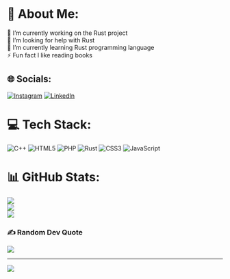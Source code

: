 # 💫 About Me:
🔭 I’m currently working on the Rust project<br>🤝 I’m looking for help with Rust<br>🌱 I’m currently learning Rust programming language<br>⚡ Fun fact I like reading books


## 🌐 Socials:
[![Instagram](https://img.shields.io/badge/Instagram-%23E4405F.svg?logo=Instagram&logoColor=white)](https://instagram.com/ricoandreprtm) [![LinkedIn](https://img.shields.io/badge/LinkedIn-%230077B5.svg?logo=linkedin&logoColor=white)](www.linkedin.com/in/rico-andre-pratama-244240311) 

# 💻 Tech Stack:
![C++](https://img.shields.io/badge/c++-%2300599C.svg?style=for-the-badge&logo=c%2B%2B&logoColor=white) ![HTML5](https://img.shields.io/badge/html5-%23E34F26.svg?style=for-the-badge&logo=html5&logoColor=white) ![PHP](https://img.shields.io/badge/php-%23777BB4.svg?style=for-the-badge&logo=php&logoColor=white) ![Rust](https://img.shields.io/badge/rust-%23000000.svg?style=for-the-badge&logo=rust&logoColor=white) ![CSS3](https://img.shields.io/badge/css3-%231572B6.svg?style=for-the-badge&logo=css3&logoColor=white) ![JavaScript](https://img.shields.io/badge/javascript-%23323330.svg?style=for-the-badge&logo=javascript&logoColor=%23F7DF1E)
# 📊 GitHub Stats:
![](https://github-readme-stats.vercel.app/api?username=IKOPOO&theme=dark&hide_border=false&include_all_commits=false&count_private=false)<br/>
![](https://github-readme-streak-stats.herokuapp.com/?user=IKOPOO&theme=dark&hide_border=false)<br/>
![](https://github-readme-stats.vercel.app/api/top-langs/?username=IKOPOO&theme=dark&hide_border=false&include_all_commits=false&count_private=false&layout=compact)

### ✍️ Random Dev Quote
![](https://quotes-github-readme.vercel.app/api?type=horizontal&theme=radical)

---
[![](https://visitcount.itsvg.in/api?id=IKOPOO&icon=0&color=0)](https://visitcount.itsvg.in)

<!-- Proudly created with GPRM ( https://gprm.itsvg.in ) -->

